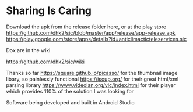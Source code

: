 # Sharing Is Caring
Download the apk from the release folder here, or at the play store
https://github.com/dhk2/sic/blob/master/app/release/app-release.apk
https://play.google.com/store/apps/details?id=anticlimacticteleservices.sic

Dox are in the wiki

https://github.com/dhk2/sic/wiki

Thanks so far
https://square.github.io/picasso/ for the thumbnail image libary, so painlessly functional
https://jsoup.org/ for their great html/xml parsing library
https://www.videolan.org/vlc/index.html for their player which provides 110% of the solution I was looking for

Software being developed and built in Android Studio

